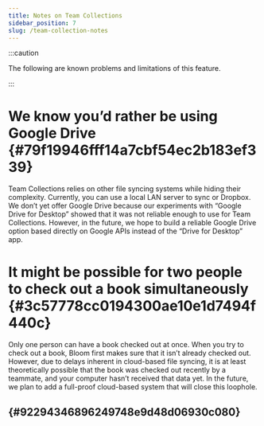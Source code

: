 ```yaml
---
title: Notes on Team Collections
sidebar_position: 7
slug: /team-collection-notes
---
```




:::caution

The following are known problems and limitations of this feature.

:::




# We know you’d rather be using Google Drive {#79f19946fff14a7cbf54ec2b183ef339}


Team Collections relies on other file syncing systems while hiding their complexity. Currently, you can use a local LAN server to sync or Dropbox. We don’t yet offer Google Drive because our experiments with “Google Drive for Desktop” showed that it was not reliable enough to use for Team Collections. However, in the future, we hope to build a reliable Google Drive option based directly on Google APIs instead of the “Drive for Desktop” app.


# It might be possible for two people to check out a book simultaneously {#3c57778cc0194300ae10e1d7494f440c}


Only one person can have a book checked out at once. When you try to check out a book, Bloom first makes sure that it isn’t already checked out. However, due to delays inherent in cloud-based file syncing,  it is at least theoretically possible that the book was checked out recently by a teammate, and your computer hasn’t received that data yet. In the future, we plan to add a full-proof cloud-based system that will close this loophole.


##  {#92294346896249748e9d48d06930c080}

